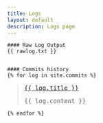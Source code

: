 ```yaml
---
title: Logs
layout: default
description: Logs page
---
```


    #### Raw Log Output
    {{ rawlog.txt }}


    #### Commits history
    {% for log in site.commits %}
>
> <pre><a href="{{ log.url | prepend: site.baseurl }}">{{ log.title }}</a></pre>
> <pre>{{ log.content }}</pre>
>
    {% endfor %}
